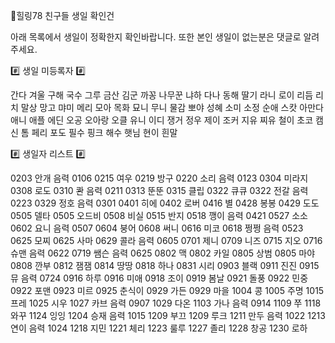 🌈힐링78 친구들 생일 확인건

아래 목록에서 생일이 정확한지 확인바랍니다.
또한 본인 생일이 없는분은 댓글로 알려주세요.

#️⃣  생일 미등록자 #️⃣ 

간다 겨울 구해 국수 그루
금산 김군 까꽁 나무꾼 냐하
다나 동해 딸기 라니 로이
리듬 리치 말상 망고 먀미
메리 모아 목화 묘니 무니
물감 뽀야 성혜 소미 소정
순애 스캇 아만다 애니 애플
에딘 오공 오아랑 오클 유니
이디 쟁거 정우 제이 조커
지유 찌유 철이 초코 캠신
톰 페리 포도 필수 핑크
해수 햇님 현이 흰말

#️⃣  생일자 리스트 #️⃣

0203 안개 음력 0106
0215 여우
0219 방구
0220 소리 음력 0123
0304 미라지
0308 로도
0310 콴 음력 0211
0313 뚠뚠
0315 클립
0322 큐큐
0322 전갈 음력 0223
0329 정호 음력 0301
0401 히에
0402 로버
0416 별
0428 봉봉
0429 도도
0505 델타
0505 오드비
0508 비실
0515 반지
0518 깽이 음력 0421
0527 소소
0602 요니 음력 0507
0604 붕어
0608 써니
0616 미코
0618 쩡쩡 음력 0523
0625 모찌
0625 사마
0629 콜라 음력 0605
0701 제니
0709 니즈
0715 지오
0716 슈맨 음력 0622
0719 쌤슨 음력 0625
0802 맥
0802 카일
0805 상범
0805 마야
0808 깐부
0812 잼잼
0814 땅땅
0818 하나
0831 시리
0903 블랙
0911 진진
0915 뮤 음력 0724
0916 하루
0916 미애
0918 조이
0919 봄날
0921 돌풍
0922 민중
0922 포맨
0923 미르
0925 춘식이
0929 가든
0929 마을
1004 콩
1005 주명
1015 프레
1025 시우
1027 카브 음력 0907
1029 다온
1103 가나 음력 0914
1109 쭈
1118 와꾸
1124 잉잉
1204 승재 음력 1015
1209 부끄
1209 루크
1211 만두 음력 1022
1213 연이 음력 1024
1218 지민
1221 체리
1223 룰루
1227 졸리
1228 창공
1230 로하
